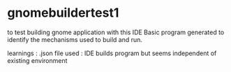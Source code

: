 # gnomebuildertest1
to test building gnome application with this IDE
Basic program generated to identify the mechanisms used to build and run.

learnings : .json file used  : IDE builds program but seems independent of existing environment
